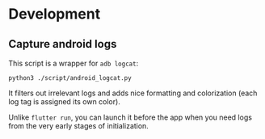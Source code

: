 # Development

## Capture android logs

This script is a wrapper for `adb logcat`:

```
python3 ./script/android_logcat.py
```

It filters out irrelevant logs and adds nice formatting and colorization (each log tag is assigned its own color).

Unlike `flutter run`, you can launch it before the app when you need logs from the very early stages of initialization.

